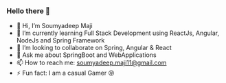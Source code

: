 ### Hello there 👋

- 👋 Hi, I’m Soumyadeep Maji
- 🌱 I’m currently learning Full Stack Development using ReactJs, Angular, NodeJs and Spring Framework
- 💞️ I’m looking to collaborate on Spring, Angular & React
- 💬 Ask me about SpringBoot and WebApplications
- 📫 How to reach me: soumyadeep.maji11@gmail.com
- ⚡ Fun fact: I am a casual Gamer 😝 

